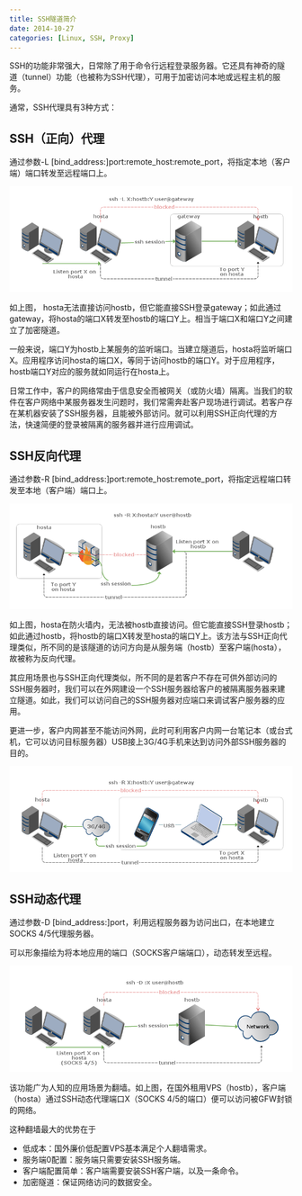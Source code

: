 ```yaml
---
title: SSH隧道简介
date: 2014-10-27
categories: [Linux, SSH, Proxy]
---
```


SSH的功能非常强大，日常除了用于命令行远程登录服务器。它还具有神奇的隧道（tunnel）功能（也被称为SSH代理），可用于加密访问本地或远程主机的服务。

通常，SSH代理具有3种方式：

## SSH（正向）代理 ##

通过参数-L [bind\_address:]port:remote\_host:remote\_port，将指定本地（客户端）端口转发至远程端口上。

![SSH Proxy](/images/ssh-tunnel-proxy.png)

如上图， hosta无法直接访问hostb，但它能直接SSH登录gateway；如此通过gateway，将hosta的端口X转发至hostb的端口Y上。相当于端口X和端口Y之间建立了加密隧道。

一般来说，端口Y为hostb上某服务的监听端口。当建立隧道后，hosta将监听端口X。应用程序访问hosta的端口X，等同于访问hostb的端口Y。对于应用程序，hostb端口Y对应的服务就如同运行在hosta上。

日常工作中，客户的网络常由于信息安全而被网关（或防火墙）隔离。当我们的软件在客户网络中某服务器发生问题时，我们常需奔赴客户现场进行调试。若客户存在某机器安装了SSH服务器，且能被外部访问。就可以利用SSH正向代理的方法，快速简便的登录被隔离的服务器并进行应用调试。


## SSH反向代理 ##

通过参数-R [bind\_address:]port:remote\_host:remote\_port，将指定远程端口转发至本地（客户端）端口上。

![SSH Reverse Proxy](/images/ssh-tunnel-reverse-proxy.png)

如上图，hosta在防火墙内，无法被hostb直接访问。但它能直接SSH登录hostb；如此通过hostb，将hostb的端口X转发至hosta的端口Y上。该方法与SSH正向代理类似，所不同的是该隧道的访问方向是从服务端（hostb）至客户端(hosta），故被称为反向代理。

其应用场景也与SSH正向代理类似，所不同的是若客户不存在可供外部访问的SSH服务器时，我们可以在外网建设一个SSH服务器给客户的被隔离服务器来建立隧道。如此，我们可以访问自己的SSH服务器对应端口来调试客户服务器的应用。

更进一步，客户内网甚至不能访问外网，此时可利用客户内网一台笔记本（或台式机，它可以访问目标服务器）USB接上3G/4G手机来达到访问外部SSH服务器的目的。

![SSH Reverse Proxy Mobile](/images/ssh-tunnel-reverse-proxy-mobile.png)

## SSH动态代理 ##

通过参数-D [bind\_address:]port，利用远程服务器为访问出口，在本地建立SOCKS 4/5代理服务器。

可以形象描绘为将本地应用的端口（SOCKS客户端端口），动态转发至远程。

![SSH Dynamic Proxy](/images/ssh-tunnel-dynamic-proxy.png)

该功能广为人知的应用场景为翻墙。如上图，在国外租用VPS（hostb），客户端（hosta）通过SSH动态代理端口X（SOCKS 4/5的端口）便可以访问被GFW封锁的网络。

这种翻墙最大的优势在于

* 低成本：国外廉价低配置VPS基本满足个人翻墙需求。
* 服务端0配置：服务端只需要安装SSH服务端。
* 客户端配置简单：客户端需要安装SSH客户端，以及一条命令。
* 加密隧道：保证网络访问的数据安全。


